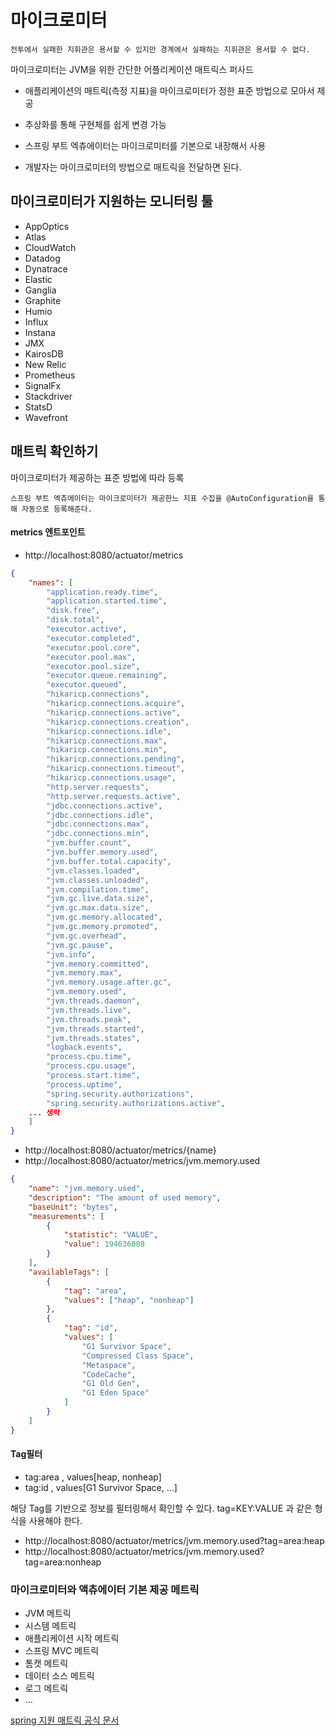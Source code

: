 # 마이크로미터

`전투에서 실패한 지휘관은 용서할 수 있지만 경계에서 실패하는 지휘관은 용서할 수 없다.`

마이크로미터는 JVM을 위한 간단한 어플리케이션 매트릭스 퍼사드

-   애플리케이션의 매트릭(측정 지표)을 마이크로미터가 정한 표준 방법으로 모아서 제공

-   추상화를 통해 구현체를 쉽게 변경 가능

-   스프링 부트 엑츄에이터는 마이크로미터를 기본으로 내장해서 사용

-   개발자는 마이크로미터의 방법으로 매트릭을 전달하면 된다.

## 마이크로미터가 지원하는 모니터링 툴

-   AppOptics
-   Atlas
-   CloudWatch
-   Datadog
-   Dynatrace
-   Elastic
-   Ganglia
-   Graphite
-   Humio
-   Influx
-   Instana
-   JMX
-   KairosDB
-   New Relic
-   Prometheus
-   SignalFx
-   Stackdriver
-   StatsD
-   Wavefront

## 매트릭 확인하기

마이크로미터가 제공하는 표준 방법에 따라 등록

`스프링 부트 엑츄에이터는 마이크로미터가 제공한느 지표 수집을 @AutoConfiguration을 통해 자동으로 등록해준다.`

#### metrics 엔트포인트

-   http://localhost:8080/actuator/metrics

```json
{
	"names": [
		"application.ready.time",
		"application.started.time",
		"disk.free",
		"disk.total",
		"executor.active",
		"executor.completed",
		"executor.pool.core",
		"executor.pool.max",
		"executor.pool.size",
		"executor.queue.remaining",
		"executor.queued",
		"hikaricp.connections",
		"hikaricp.connections.acquire",
		"hikaricp.connections.active",
		"hikaricp.connections.creation",
		"hikaricp.connections.idle",
		"hikaricp.connections.max",
		"hikaricp.connections.min",
		"hikaricp.connections.pending",
		"hikaricp.connections.timeout",
		"hikaricp.connections.usage",
		"http.server.requests",
		"http.server.requests.active",
		"jdbc.connections.active",
		"jdbc.connections.idle",
		"jdbc.connections.max",
		"jdbc.connections.min",
		"jvm.buffer.count",
		"jvm.buffer.memory.used",
		"jvm.buffer.total.capacity",
		"jvm.classes.loaded",
		"jvm.classes.unloaded",
		"jvm.compilation.time",
		"jvm.gc.live.data.size",
		"jvm.gc.max.data.size",
		"jvm.gc.memory.allocated",
		"jvm.gc.memory.promoted",
		"jvm.gc.overhead",
		"jvm.gc.pause",
		"jvm.info",
		"jvm.memory.committed",
		"jvm.memory.max",
		"jvm.memory.usage.after.gc",
		"jvm.memory.used",
		"jvm.threads.daemon",
		"jvm.threads.live",
		"jvm.threads.peak",
		"jvm.threads.started",
		"jvm.threads.states",
		"logback.events",
		"process.cpu.time",
		"process.cpu.usage",
		"process.start.time",
		"process.uptime",
		"spring.security.authorizations",
		"spring.security.authorizations.active",
    ... 생략
	]
}
```

-   http://localhost:8080/actuator/metrics/{name}
-   http://localhost:8080/actuator/metrics/jvm.memory.used

```json
{
	"name": "jvm.memory.used",
	"description": "The amount of used memory",
	"baseUnit": "bytes",
	"measurements": [
		{
			"statistic": "VALUE",
			"value": 194636008
		}
	],
	"availableTags": [
		{
			"tag": "area",
			"values": ["heap", "nonheap"]
		},
		{
			"tag": "id",
			"values": [
				"G1 Survivor Space",
				"Compressed Class Space",
				"Metaspace",
				"CodeCache",
				"G1 Old Gen",
				"G1 Eden Space"
			]
		}
	]
}
```

#### Tag필터

-   tag:area , values[heap, nonheap]
-   tag:id , values[G1 Survivor Space, ...]

해당 Tag를 기반으로 정보를 필터링해서 확인할 수 있다.
tag=KEY:VALUE 과 같은 형식을 사용해야 한다.

-   http://localhost:8080/actuator/metrics/jvm.memory.used?tag=area:heap
-   http://localhost:8080/actuator/metrics/jvm.memory.used?tag=area:nonheap

### 마이크로미터와 액츄에이터 기본 제공 메트릭

-   JVM 메트릭
-   시스템 메트릭
-   애플리케이션 시작 메트릭
-   스프링 MVC 메트릭
-   톰캣 메트릭
-   데이터 소스 메트릭
-   로그 메트릭
-   ...

[spring 지원 매트릭 공식 문서](https://docs.spring.io/spring-boot/reference/actuator/metrics.html#actuator.metrics.supported)
